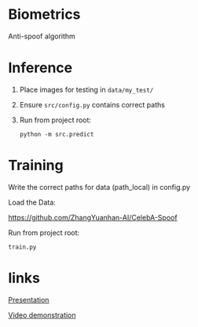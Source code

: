 # Biometrics
Anti-spoof algorithm


# Inference
1. Place images for testing in `data/my_test/`

2. Ensure `src/config.py` contains correct paths

3. Run from project root: 

    ```python -m src.predict```

# Training

Write the correct paths for data (path_local) in config.py

Load the Data:

https://github.com/ZhangYuanhan-AI/CelebA-Spoof

Run from project root: 

```train.py```

# links

[Presentation](https://docs.google.com/presentation/d/1OsWTKHuWqyzJY5QuILpMl7KXF-wb59mlq48AoqmYqF4)

[Video demonstration](https://drive.google.com/file/d/1-5gc4cWe3OZ6t8y_U1Wyo8beI3_7mYhQ)
